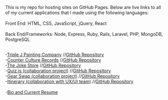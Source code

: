 This is my repo for hosting sites on GitHub Pages. Below are live links to all of my
current applications that I made using the following languages: <br><br>
Front End: HTML, CSS, JavaScript, jQuery, React <br><br>
Back End/Frameworks: Node, Express, Ruby, Rails, Laravel, PHP, MongoDB, PostgreSQL
<br><br>

-[Triple J Painting Company](https://triplejpainting.herokuapp.com/)
//[GitHub Repository](https://github.com/BenjaminPitts/TripleJ) <br>
-[Counter Culture Records](https://recordstore666.herokuapp.com/recordstore)
//[GitHub Repository](https://github.com/BenjaminPitts/recordstore)<br>
-[The Joke Store](https://benjaminpitts.github.io/thejokestore/)
//[GitHub Repository](https://github.com/BenjaminPitts/BenjaminPitts.github.io/tree/main/thejokestore)<br>
-[Quiz.js (collaboration project)](https://react-quiz-js.herokuapp.com/)
//[GitHub Repository](https://github.com/BenjaminPitts/quiz.js)<br>
-[Gear Swap (collaboration project)](https://gearswap.herokuapp.com/)
//[GitHub Repository](https://github.com/BenjaminPitts/gearswap)<br>
-[Itinerary (collaboration with UX/UI team)](https://disney-itinerary.herokuapp.com/)
//[GitHub Repository](https://github.com/BenjaminPitts/mern-itinerary)<br><br>
-[Bio and Current Resume](https://benjaminjackpitts.wordpress.com/) <br>
